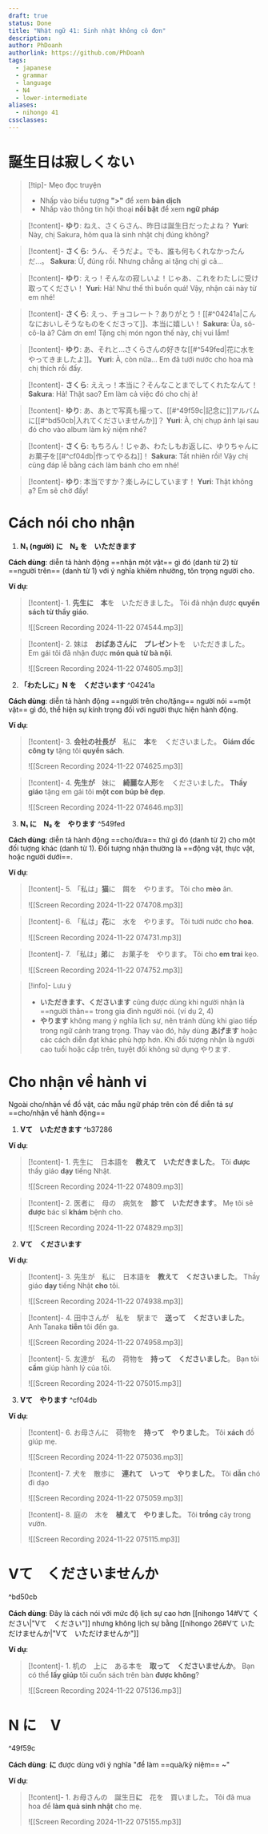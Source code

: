 ```yaml
---
draft: true
status: Done
title: "Nhật ngữ 41: Sinh nhật không cô đơn"
description:
author: PhDoanh
authorlink: https://github.com/PhDoanh
tags:
  - japanese
  - grammar
  - language
  - N4
  - lower-intermediate
aliases:
  - nihongo 41
cssclasses:
---
```

# 誕生日は寂しくない
> [!tip]- Mẹo đọc truyện
> - Nhấp vào biểu tượng **">"** để xem **bản dịch**
> - Nhấp vào thông tin hội thoại **nổi bật** để xem **ngữ pháp**

> [!content]- **ゆり**: ねえ、さくらさん、昨日は誕生日だったよね？
> **Yuri**: Này, chị Sakura, hôm qua là sinh nhật chị đúng không?

> [!content]- **さくら**: うん、そうだよ。でも、誰も何もくれなかったんだ…。
> **Sakura**: Ừ, đúng rồi. Nhưng chẳng ai tặng chị gì cả...

> [!content]- **ゆり**: えっ！そんなの寂しいよ！じゃあ、これをわたしに受け取ってください！
> **Yuri**: Hả! Như thế thì buồn quá! Vậy, nhận cái này từ em nhé!

> [!content]- **さくら**: えっ、チョコレート？ありがとう！[[#^04241a|こんなにおいしそうなものをくださって]]、本当に嬉しい！
> **Sakura**: Ủa, sô-cô-la à? Cảm ơn em! Tặng chị món ngon thế này, chị vui lắm!

> [!content]- **ゆり**: あ、それと…さくらさんの好きな[[#^549fed|花に水をやってきましたよ]]。
> **Yuri**: À, còn nữa… Em đã tưới nước cho hoa mà chị thích rồi đấy.

> [!content]- **さくら**: ええっ！本当に？そんなことまでしてくれたなんて！
> **Sakura**: Hả! Thật sao? Em làm cả việc đó cho chị à!

> [!content]- **ゆり**: あ、あとで写真も撮って、[[#^49f59c|記念に]]アルバムに[[#^bd50cb|入れてくださいませんか]]？
> **Yuri**: À, chị chụp ảnh lại sau đó cho vào album làm kỷ niệm nhé?

> [!content]- **さくら**: もちろん！じゃあ、わたしもお返しに、ゆりちゃんにお菓子を[[#^cf04db|作ってやるね]]！
> **Sakura**: Tất nhiên rồi! Vậy chị cũng đáp lễ bằng cách làm bánh cho em nhé!

> [!content]- **ゆり**: 本当ですか？楽しみにしています！
> **Yuri**: Thật không ạ? Em sẽ chờ đấy!

# Cách nói cho nhận
1. **N₁ (người) に　N₂ を　いただきます**

**Cách dùng**: diễn tả hành động ==nhận một vật== gì đó (danh từ 2) từ ==người trên== (danh từ 1) với ý nghĩa khiêm nhường, tôn trọng người cho.

**Ví dụ**:
> [!content]- 1\. **先生に　本**を　いただきました。
> Tôi đã nhận được **quyển sách từ thầy giáo**.
> 
> ![[Screen Recording 2024-11-22 074544.mp3]]

> [!content]- 2\. 妹は　**おばあさんに　プレゼント**を　いただきました。
> Em gái tôi đã nhận được **món quà từ bà nội**.
> 
> ![[Screen Recording 2024-11-22 074605.mp3]]

2. **「わたしに」N を　くださいます** ^04241a

**Cách dùng**: diễn tả hành động ==người trên cho/tặng== người nói ==một vật== gì đó, thể hiện sự kính trọng đối với người thực hiện hành động.

**Ví dụ**:
> [!content]- 3\. **会社の社長が**　私に　**本**を　くださいました。
> **Giám đốc công ty** tặng tôi **quyển sách**.
> 
> ![[Screen Recording 2024-11-22 074625.mp3]]

> [!content]- 4\. **先生が**　妹に　**綺麗な人形**を　くださいました。
> **Thầy giáo** tặng em gái tôi **một con búp bê đẹp**.
> 
> ![[Screen Recording 2024-11-22 074646.mp3]]

3. **N₁ に　N₂ を　やります** ^549fed

**Cách dùng**: diễn tả hành động ==cho/đưa== thứ gì đó (danh từ 2) cho một đối tượng khác (danh từ 1). Đối tượng nhận thường là ==động vật, thực vật, hoặc người dưới==.

**Ví dụ**:
> [!content]- 5\. 「私は」**猫**に　餌を　やります。
> Tôi cho **mèo** ăn.
> 
> ![[Screen Recording 2024-11-22 074708.mp3]]

> [!content]- 6\. 「私は」**花**に　水を　やります。
> Tôi tưới nước cho **hoa**.
> 
> ![[Screen Recording 2024-11-22 074731.mp3]]

> [!content]- 7\. 「私は」**弟**に　お菓子を　やります。
> Tôi cho **em trai** kẹo.
> 
> ![[Screen Recording 2024-11-22 074752.mp3]]

> [!info]- Lưu ý
> - **いただきます、くださいます** cũng được dùng khi người nhận là ==người thân== trong gia đình người nói. (ví dụ 2, 4)
> - **やります** không mang ý nghĩa lịch sự, nên tránh dùng khi giao tiếp trong ngữ cảnh trang trọng. Thay vào đó, hãy dùng **あげます** hoặc các cách diễn đạt khác phù hợp hơn. Khi đối tượng nhận là người cao tuổi hoặc cấp trên, tuyệt đối không sử dụng やります.

# Cho nhận về hành vi
Ngoài cho/nhận về đồ vật, các mẫu ngữ pháp trên còn để diễn tả sự ==cho/nhận về hành động==

1. **Vて　いただきます** ^b37286

**Ví dụ**:
> [!content]- 1\. 先生に　日本語を　**教えて　いただきました**。
> Tôi **được** thầy giáo **dạy** tiếng Nhật.
> 
> ![[Screen Recording 2024-11-22 074809.mp3]]

> [!content]- 2\. 医者に　母の　病気を　**診て　いただきます**。
> Mẹ tôi sẽ **được** bác sĩ **khám** bệnh cho.
> 
> ![[Screen Recording 2024-11-22 074829.mp3]]

2. **Vて　くださいます**

**Ví dụ**:
> [!content]- 3\. 先生が　私に　日本語を　**教えて　くださいました**。
> Thầy giáo **dạy** tiếng Nhật **cho** tôi.
> 
> ![[Screen Recording 2024-11-22 074938.mp3]]

> [!content]- 4\. 田中さんが　私を　駅まで　**送って　くださいました**。
> Anh Tanaka **tiễn** tôi đến ga.
> 
> ![[Screen Recording 2024-11-22 074958.mp3]]

> [!content]- 5\. 友達が　私の　荷物を　**持って　くださいました**。
> Bạn tôi **cầm** giúp hành lý của tôi.
> 
> ![[Screen Recording 2024-11-22 075015.mp3]]

3. **Vて　やります** ^cf04db

**Ví dụ**:
> [!content]- 6\. お母さんに　荷物を　**持って　やりました**。
> Tôi **xách** đồ giúp mẹ.
> 
> ![[Screen Recording 2024-11-22 075036.mp3]]

> [!content]- 7\. 犬を　散歩に　**連れて　いって　やりました**。
> Tôi **dẫn** chó đi dạo
>
> ![[Screen Recording 2024-11-22 075059.mp3]]

> [!content]- 8\. 庭の　木を　**植えて　やりました**。
> Tôi **trồng** cây trong vườn.
> 
> ![[Screen Recording 2024-11-22 075115.mp3]]

# Vて　くださいませんか

^bd50cb

**Cách dùng**: Đây là cách nói với mức độ lịch sự cao hơn [[nihongo 14#Vて ください|"Vて　ください"]] nhưng không lịch sự bằng [[nihongo 26#Vて いただけませんか|"Vて　いただけませんか"]]

**Ví dụ**:
> [!content]- 1\. 机の　上に　ある本を　**取って　くださいませんか**。
> Bạn có thể **lấy giúp** tôi cuốn sách trên bàn **được không**?
> 
> ![[Screen Recording 2024-11-22 075136.mp3]]

# N に　V

^49f59c

**Cách dùng**: **に** được dùng với ý nghĩa "để làm ==quà/kỷ niệm== ~" 

**Ví dụ**:
> [!content]- 1\. お母さんの　誕生日**に**　花を　買いました。
> Tôi đã mua hoa để **làm quà sinh nhật** cho mẹ.
> 
> ![[Screen Recording 2024-11-22 075155.mp3]]






